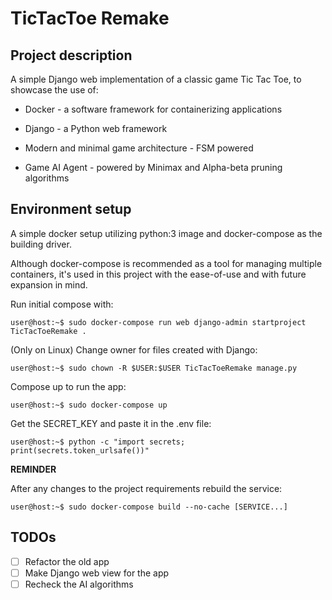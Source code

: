 # TicTacToe Remake

## Project description

A simple Django web implementation of a classic game Tic Tac Toe, to showcase the use of:

* Docker - a software framework for containerizing applications
  
* Django - a Python web framework
  
* Modern and minimal game architecture - FSM powered
  
* Game AI Agent - powered by Minimax and Alpha-beta pruning algorithms

## Environment setup

A simple docker setup utilizing python:3 image and docker-compose as the building driver.

Although docker-compose is recommended as a tool for managing multiple containers, it's used in this project with the ease-of-use and with future expansion in mind.

Run initial compose with:

```console
user@host:~$ sudo docker-compose run web django-admin startproject TicTacToeRemake .
```

(Only on Linux) Change owner for files created with Django:

```console
user@host:~$ sudo chown -R $USER:$USER TicTacToeRemake manage.py
```

Compose up to run the app:

```console
user@host:~$ sudo docker-compose up
```

Get the SECRET_KEY and paste it in the .env file:

```console
user@host:~$ python -c "import secrets; print(secrets.token_urlsafe())"
```

**REMINDER**

After any changes to the project requirements rebuild the service:

```console
user@host:~$ sudo docker-compose build --no-cache [SERVICE...]
```

## TODOs

* [ ] Refactor the old app
* [ ] Make Django web view for the app
* [ ] Recheck the AI algorithms
